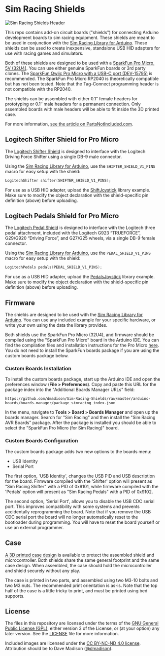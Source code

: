 # Sim Racing Shields

![Sim Racing Shields Header](../master/images/Sim-Racing-Shields_Header.jpg)

This repo contains add-on circuit boards ("shields") for connecting Arduino development boards to sim racing equipment. These shields are meant to be used in conjunction with the [Sim Racing Library for Arduino](https://github.com/dmadison/Sim-Racing-Arduino). These shields can be used to create inexpensive, standalone USB HID adapters for use with racing games and simulators.

Both of these shields are designed to be used with a [SparkFun Pro Micro, 5V (32U4)](https://github.com/sparkfun/Pro_Micro). You can use either genuine SparkFun boards or 3rd party clones. The [SparkFun Qwiic Pro Micro with a USB-C port (DEV-15795)](https://www.sparkfun.com/products/15795) is recommended. The SparkFun Pro Micro RP2040 is theoretically compatible but has not been tested. Note that the Tag-Connect programming header is not compatible with the RP2040.

The shields can be assembled with either 0.1″ female headers for prototyping or 0.1″ male headers for a permanent connection. Only assembled boards with male headers will be able to fit inside the 3D printed case.

For more information, [see the article on PartsNotIncluded.com](https://www.partsnotincluded.com/sim-racing-shields-for-arduino/).

## Logitech Shifter Shield for Pro Micro

The [Logitech Shifter Shield](pcbs/Logitech_Shifter_Shield_Pro_Micro) is designed to interface with the Logitech Driving Force Shifter using a single DB-9 male connector.

Using the [Sim Racing Library for Arduino](https://github.com/dmadison/Sim-Racing-Arduino),
use the `SHIFTER_SHIELD_V1_PINS` macro for easy setup with the shield:

```cpp
LogitechShifter shifter(SHIFTER_SHIELD_V1_PINS);
```

For use as a USB HID adapter, upload the [ShiftJoystick](https://github.com/dmadison/Sim-Racing-Arduino/blob/master/examples/Shifter/ShiftJoystick/ShiftJoystick.ino) library example. Make sure to modify the object declaration with the shield-specific pin definition (above) before uploading.

## Logitech Pedals Shield for Pro Micro

The [Logitech Pedal Shield](pcbs/Logitech_Pedal_Shield_Pro_Micro) is designed to interface with the Logitech three pedal attachment, included with the Logitech G923 “TRUEFORCE”, G29/G920 “Driving Force”, and G27/G25 wheels, via a single DB-9 female connector.

Using the [Sim Racing Library for Arduino](https://github.com/dmadison/Sim-Racing-Arduino),
use the `PEDAL_SHIELD_V1_PINS` macro for easy setup with the shield:

```cpp
LogitechPedals pedals(PEDAL_SHIELD_V1_PINS);
```

For use as a USB HID adapter, upload the [PedalsJoystick](https://github.com/dmadison/Sim-Racing-Arduino/blob/master/examples/Pedals/PedalsJoystick/PedalsJoystick.ino) library example. Make sure to modify the object declaration with the shield-specific pin definition (above) before uploading.

## Firmware

The shields are designed to be used with the [Sim Racing Library for Arduino](https://github.com/dmadison/Sim-Racing-Arduino). You can use any included example for your specific hardware, or write your own using the data the library provides.

Both shields use the SparkFun Pro Micro (32U4), and firmware should be compiled using the "SparkFun Pro Micro" board in the Arduino IDE. You can find the compilation files and installation instructions for the Pro Micro [here](https://github.com/sparkfun/Arduino_Boards). You do not need to install the SparkFun boards package if you are using the custom boards package below.

### Custom Boards Installation

To install the custom boards package, start up the Arduino IDE and open the preferences window (**File > Preferences**). Copy and paste this URL for the package index into the "Additional Boards Manager URLs" field:

```
https://github.com/dmadison/Sim-Racing-Shields/raw/master/arduino-boards/boards-manager/package_simracing_index.json
```

In the menu, navigate to **Tools > Board > Boards Manager** and open up the boards manager. Search for "Sim Racing" and then install the "Sim Racing AVR Boards" package. After the package is installed you should be able to select the "SparkFun Pro Micro (for Sim Racing)" board.

### Custom Boards Configuration

The custom boards package adds two new options to the boards menu:

* USB Identity
* Serial Port

The first option, 'USB Identity', changes the USB PID and USB description for the board. Firmware compiled with the 'Shifter' option will present as "Sim Racing Shifter" with a PID of 0x9101, while firmware compiled with the 'Pedals' option will present as "Sim Racing Pedals" with a PID of 0x9102.

The second option, 'Serial Port', allows you to disable the USB CDC serial port. This improves compatibility with some systems and prevents accidentally reprogramming the board. Note that if you remove the USB CDC serial port the board will no longer automatically reset to the bootloader during programming. You will have to reset the board yourself or use an external programmer.

## Case

[A 3D printed case design](cad) is available to protect the assembled shield and microcontroller. Both shields share the same general footprint and the same case design. When assembled, the case should hold the microcontroller and shield securely without any play.

The case is printed in two parts, and assembled using two M3-10 bolts and two M3 nuts. The recommended print orientation is as-is. Note that the top half of the case is a little tricky to print, and must be printed using bed supports.

## License

The files in this repository are licensed under the terms of the [GNU General Public License (GPL)](https://www.gnu.org/licenses/gpl-3.0.html), either version 3 of the License, or (at your option) any later version. See the [LICENSE](LICENSE) file for more information.

Included images are licensed under the [CC BY-NC-ND 4.0 license](https://creativecommons.org/licenses/by-nc-nd/4.0/). Attribution should be to Dave Madison ([@dmadison](https://github.com/dmadison)).
